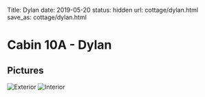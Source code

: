 Title: Dylan
date: 2019-05-20
status: hidden
url: cottage/dylan.html
save_as: cottage/dylan.html

Cabin 10A - Dylan
=====

Pictures
-----

![Exterior]({static}/images/dylan/1.JPG)
![Interior]({static}/images/dylan/2.JPG)
